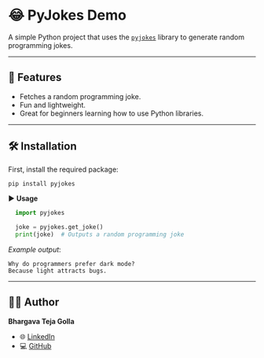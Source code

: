 # 😂 PyJokes Demo

A simple Python project that uses the [`pyjokes`](https://pypi.org/project/pyjokes/) library to generate random programming jokes.  

---

## 📌 Features
- Fetches a random programming joke.
- Fun and lightweight.
- Great for beginners learning how to use Python libraries.

---

## 🛠️ Installation

First, install the required package:

```bash
pip install pyjokes
```
▶️ **Usage**
```python
  import pyjokes

  joke = pyjokes.get_joke()
  print(joke)  # Outputs a random programming joke
```
*Example output*:
```
Why do programmers prefer dark mode?
Because light attracts bugs.
```
---
## 👨‍💻 Author

**Bhargava Teja Golla**

* 🌐 [LinkedIn](https://www.linkedin.com/in/golla-bhargava-teja/)
* 💻 [GitHub](https://github.com/bhargavatejagolla)


